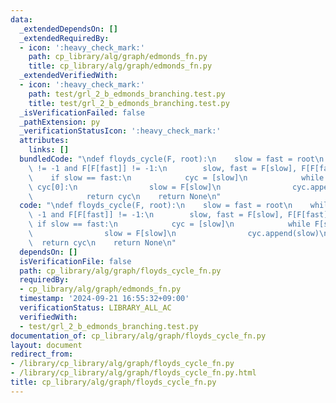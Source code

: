 ```yaml
---
data:
  _extendedDependsOn: []
  _extendedRequiredBy:
  - icon: ':heavy_check_mark:'
    path: cp_library/alg/graph/edmonds_fn.py
    title: cp_library/alg/graph/edmonds_fn.py
  _extendedVerifiedWith:
  - icon: ':heavy_check_mark:'
    path: test/grl_2_b_edmonds_branching.test.py
    title: test/grl_2_b_edmonds_branching.test.py
  _isVerificationFailed: false
  _pathExtension: py
  _verificationStatusIcon: ':heavy_check_mark:'
  attributes:
    links: []
  bundledCode: "\ndef floyds_cycle(F, root):\n    slow = fast = root\n    while F[fast]\
    \ != -1 and F[F[fast]] != -1:\n        slow, fast = F[slow], F[F[fast]]\n    \
    \    if slow == fast:\n            cyc = [slow]\n            while F[slow] !=\
    \ cyc[0]:\n                slow = F[slow]\n                cyc.append(slow)\n\
    \            return cyc\n    return None\n"
  code: "\ndef floyds_cycle(F, root):\n    slow = fast = root\n    while F[fast] !=\
    \ -1 and F[F[fast]] != -1:\n        slow, fast = F[slow], F[F[fast]]\n       \
    \ if slow == fast:\n            cyc = [slow]\n            while F[slow] != cyc[0]:\n\
    \                slow = F[slow]\n                cyc.append(slow)\n          \
    \  return cyc\n    return None\n"
  dependsOn: []
  isVerificationFile: false
  path: cp_library/alg/graph/floyds_cycle_fn.py
  requiredBy:
  - cp_library/alg/graph/edmonds_fn.py
  timestamp: '2024-09-21 16:55:32+09:00'
  verificationStatus: LIBRARY_ALL_AC
  verifiedWith:
  - test/grl_2_b_edmonds_branching.test.py
documentation_of: cp_library/alg/graph/floyds_cycle_fn.py
layout: document
redirect_from:
- /library/cp_library/alg/graph/floyds_cycle_fn.py
- /library/cp_library/alg/graph/floyds_cycle_fn.py.html
title: cp_library/alg/graph/floyds_cycle_fn.py
---
```

